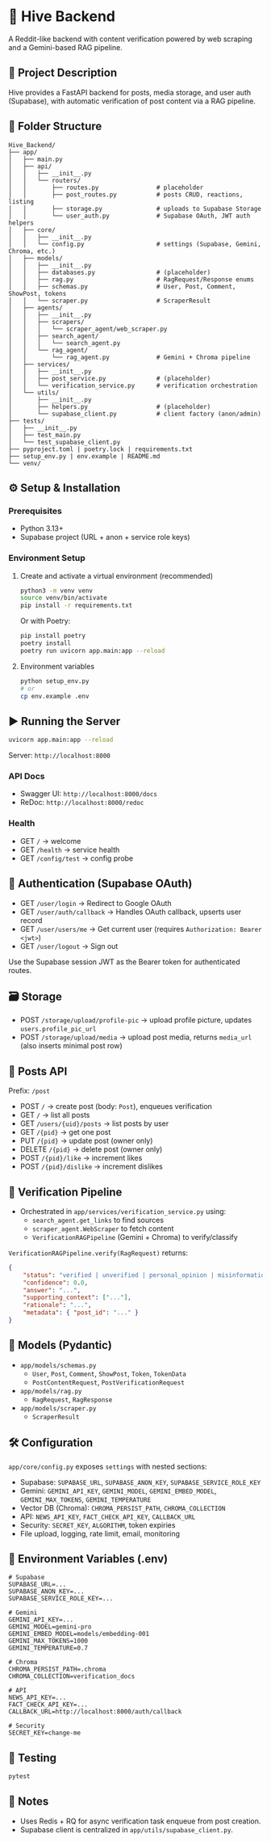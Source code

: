 # 🐝 Hive Backend

A Reddit-like backend with content verification powered by web scraping and a Gemini-based RAG pipeline.

## 📖 Project Description

Hive provides a FastAPI backend for posts, media storage, and user auth (Supabase), with automatic verification of post content via a RAG pipeline.

## 📂 Folder Structure

```
Hive_Backend/
├── app/
│   ├── main.py
│   ├── api/
│   │   ├── __init__.py
│   │   └── routers/
│   │       ├── routes.py                # placeholder
│   │       ├── post_routes.py           # posts CRUD, reactions, listing
│   │       ├── storage.py               # uploads to Supabase Storage
│   │       └── user_auth.py             # Supabase OAuth, JWT auth helpers
│   ├── core/
│   │   ├── __init__.py
│   │   └── config.py                    # settings (Supabase, Gemini, Chroma, etc.)
│   ├── models/
│   │   ├── __init__.py
│   │   ├── databases.py                 # (placeholder)
│   │   ├── rag.py                       # RagRequest/Response enums
│   │   ├── schemas.py                   # User, Post, Comment, ShowPost, tokens
│   │   └── scraper.py                   # ScraperResult
│   ├── agents/
│   │   ├── __init__.py
│   │   ├── scrapers/
│   │   │   └── scraper_agent/web_scraper.py
│   │   ├── search_agent/
│   │   │   └── search_agent.py
│   │   └── rag_agent/
│   │       └── rag_agent.py             # Gemini + Chroma pipeline
│   ├── services/
│   │   ├── __init__.py
│   │   ├── post_service.py              # (placeholder)
│   │   └── verification_service.py      # verification orchestration
│   └── utils/
│       ├── __init__.py
│       ├── helpers.py                   # (placeholder)
│       └── supabase_client.py           # client factory (anon/admin)
├── tests/
│   ├── __init__.py
│   ├── test_main.py
│   └── test_supabase_client.py
├── pyproject.toml | poetry.lock | requirements.txt
├── setup_env.py | env.example | README.md
└── venv/
```

## ⚙️ Setup & Installation

### Prerequisites

-   Python 3.13+
-   Supabase project (URL + anon + service role keys)

### Environment Setup

1. Create and activate a virtual environment (recommended)

    ```bash
    python3 -m venv venv
    source venv/bin/activate
    pip install -r requirements.txt
    ```

    Or with Poetry:

    ```bash
    pip install poetry
    poetry install
    poetry run uvicorn app.main:app --reload
    ```

2. Environment variables

    ```bash
    python setup_env.py
    # or
    cp env.example .env
    ```

## ▶️ Running the Server

```bash
uvicorn app.main:app --reload
```

Server: `http://localhost:8000`

### API Docs

-   Swagger UI: `http://localhost:8000/docs`
-   ReDoc: `http://localhost:8000/redoc`

### Health

-   GET `/` → welcome
-   GET `/health` → service health
-   GET `/config/test` → config probe

## 🔐 Authentication (Supabase OAuth)

-   GET `/user/login` → Redirect to Google OAuth
-   GET `/user/auth/callback` → Handles OAuth callback, upserts user record
-   GET `/user/users/me` → Get current user (requires `Authorization: Bearer <jwt>`)
-   GET `/user/logout` → Sign out

Use the Supabase session JWT as the Bearer token for authenticated routes.

## 🗃️ Storage

-   POST `/storage/upload/profile-pic` → upload profile picture, updates `users.profile_pic_url`
-   POST `/storage/upload/media` → upload post media, returns `media_url` (also inserts minimal post row)

## 📝 Posts API

Prefix: `/post`

-   POST `/` → create post (body: `Post`), enqueues verification
-   GET `/` → list all posts
-   GET `/users/{uid}/posts` → list posts by user
-   GET `/{pid}` → get one post
-   PUT `/{pid}` → update post (owner only)
-   DELETE `/{pid}` → delete post (owner only)
-   POST `/{pid}/like` → increment likes
-   POST `/{pid}/dislike` → increment dislikes

## 🧠 Verification Pipeline

-   Orchestrated in `app/services/verification_service.py` using:
    -   `search_agent.get_links` to find sources
    -   `scraper_agent.WebScraper` to fetch content
    -   `VerificationRAGPipeline` (Gemini + Chroma) to verify/classify

`VerificationRAGPipeline.verify(RagRequest)` returns:

```json
{
    "status": "verified | unverified | personal_opinion | misinformation | factual_error | other",
    "confidence": 0.0,
    "answer": "...",
    "supporting_context": ["..."],
    "rationale": "...",
    "metadata": { "post_id": "..." }
}
```

## 🧱 Models (Pydantic)

-   `app/models/schemas.py`
    -   `User`, `Post`, `Comment`, `ShowPost`, `Token`, `TokenData`
    -   `PostContentRequest`, `PostVerificationRequest`
-   `app/models/rag.py`
    -   `RagRequest`, `RagResponse`
-   `app/models/scraper.py`
    -   `ScraperResult`

## 🛠️ Configuration

`app/core/config.py` exposes `settings` with nested sections:

-   Supabase: `SUPABASE_URL`, `SUPABASE_ANON_KEY`, `SUPABASE_SERVICE_ROLE_KEY`
-   Gemini: `GEMINI_API_KEY`, `GEMINI_MODEL`, `GEMINI_EMBED_MODEL`, `GEMINI_MAX_TOKENS`, `GEMINI_TEMPERATURE`
-   Vector DB (Chroma): `CHROMA_PERSIST_PATH`, `CHROMA_COLLECTION`
-   API: `NEWS_API_KEY`, `FACT_CHECK_API_KEY`, `CALLBACK_URL`
-   Security: `SECRET_KEY`, `ALGORITHM`, token expiries
-   File upload, logging, rate limit, email, monitoring

## 🔧 Environment Variables (.env)

```env
# Supabase
SUPABASE_URL=...
SUPABASE_ANON_KEY=...
SUPABASE_SERVICE_ROLE_KEY=...

# Gemini
GEMINI_API_KEY=...
GEMINI_MODEL=gemini-pro
GEMINI_EMBED_MODEL=models/embedding-001
GEMINI_MAX_TOKENS=1000
GEMINI_TEMPERATURE=0.7

# Chroma
CHROMA_PERSIST_PATH=.chroma
CHROMA_COLLECTION=verification_docs

# API
NEWS_API_KEY=...
FACT_CHECK_API_KEY=...
CALLBACK_URL=http://localhost:8000/auth/callback

# Security
SECRET_KEY=change-me
```

## 🧪 Testing

```bash
pytest
```

## 📄 Notes

-   Uses Redis + RQ for async verification task enqueue from post creation.
-   Supabase client is centralized in `app/utils/supabase_client.py`.
